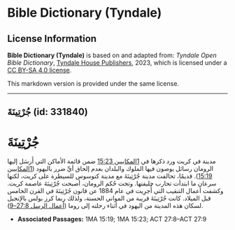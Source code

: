 # Bible Dictionary (Tyndale)

## License Information

**Bible Dictionary (Tyndale)** is based on and adapted from: _Tyndale Open Bible Dictionary_, [Tyndale House Publishers](https://tyndaleopenresources.com/), 2023, which is licensed under a [CC BY-SA 4.0 license](https://creativecommons.org/licenses/by-sa/4.0/legalcode.en).

This markdown version is provided under the same license.



--------------------------------

## جُرْتِينَةَ (id: 331840)

**جُرْتِينَةَ**
===============

مدينة في كريت ورد ذكرها في [1المكابيين 15:23](https://ref.ly/1Macc15:23) ضمن قائمة الأماكن التي أَرسَل إليها الرومان رسائل يوصون فيها الملوك والبلدان بعدم إلحاق أيِّ ضرر باليهود ([1المكابيين 15:19](https://ref.ly/1Macc15:19)). قديمًا، تحالفت مدينة جُرْتِينَةَ مع مدينة كنوسوس للسيطرة على كريت، لكنها سرعان ما ابتدأت تحارب حليفتها. وتحت حُكم الرومان، أصبحت جُرْتِينَةَ عاصمة كريت. وكشفت أعمال التنقيب التي أُجرِيت في عام 1884 عن قانون جُرْتِينَةَ في القرن الخامس قبل الميلاد. كانت جُرْتِينَةَ قريبة من المواني الحسنة، ولذلك ربما كرز بولس بالإنجيل لسكان هذه المدينة من اليهود في أثناء رحلته إلى روما ([أعمال الرسل 27:8–9](https://ref.ly/Acts27:8-Acts27:9)).

* **Associated Passages:** 1MA 15:19; 1MA 15:23; ACT 27:8–ACT 27:9

